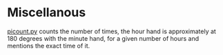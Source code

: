 # Miscellanous
[picount.py](https://github.com/theeemanuel/math/blob/main/miscellanous/picount.py) counts the number of times, the hour hand is approximately at 180 degrees with the minute hand, for a given number of hours and mentions the exact time of it.  
